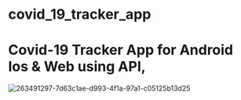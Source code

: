 # covid_19_tracker_app

# Covid-19 Tracker App for Android Ios & Web using API,


![263491297-7d63c1ae-d993-4f1a-97a1-c05125b13d25](https://github.com/brothercodes/covid_19_tracker_app/assets/124895016/efe710ef-5ccc-41f8-a7ec-e95ed8a8cfef)
